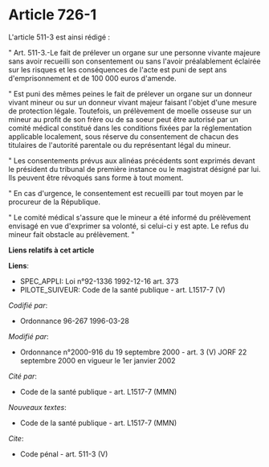 # Article 726-1

L'article 511-3 est ainsi rédigé : 

" Art. 511-3.-Le fait de prélever un organe sur une personne vivante majeure sans avoir recueilli son consentement ou sans
l'avoir préalablement éclairée sur les risques et les conséquences de l'acte est puni de sept ans d'emprisonnement et de 100
000 euros d'amende. 

" Est puni des mêmes peines le fait de prélever un organe sur un donneur vivant mineur ou sur un donneur vivant majeur
faisant l'objet d'une mesure de protection légale. Toutefois, un prélèvement de moelle osseuse sur un mineur au profit de son
frère ou de sa soeur peut être autorisé par un comité médical constitué dans les conditions fixées par la réglementation
applicable localement, sous réserve du consentement de chacun des titulaires de l'autorité parentale ou du représentant légal
du mineur. 

" Les consentements prévus aux alinéas précédents sont exprimés devant le président du tribunal de première instance ou le
magistrat désigné par lui. Ils peuvent être révoqués sans forme à tout moment. 

" En cas d'urgence, le consentement est recueilli par tout moyen par le procureur de la République. 

" Le comité médical s'assure que le mineur a été informé du prélèvement envisagé en vue d'exprimer sa volonté, si celui-ci y
est apte. Le refus du mineur fait obstacle au prélèvement. "

**Liens relatifs à cet article**

**Liens**:

  - SPEC_APPLI: Loi n°92-1336 1992-12-16 art. 373
  - PILOTE_SUIVEUR: Code de la santé publique - art. L1517-7 (V)

_Codifié par_:

  - Ordonnance 96-267 1996-03-28

_Modifié par_:

  - Ordonnance n°2000-916 du 19 septembre 2000 - art. 3 (V) JORF 22 septembre 2000 en vigueur le 1er janvier 2002

_Cité par_:

  - Code de la santé publique - art. L1517-7 (MMN)

_Nouveaux textes_:

  - Code de la santé publique - art. L1517-7 (MMN)

_Cite_:

  - Code pénal - art. 511-3 (V)
